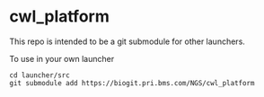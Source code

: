 # cwl_platform

This repo is intended to be a git submodule for other launchers.

To use in your own launcher
```
cd launcher/src
git submodule add https://biogit.pri.bms.com/NGS/cwl_platform
```

